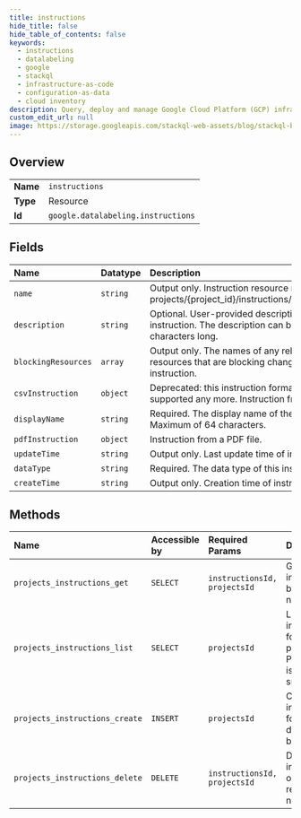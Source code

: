 ```yaml
---
title: instructions
hide_title: false
hide_table_of_contents: false
keywords:
  - instructions
  - datalabeling
  - google    
  - stackql
  - infrastructure-as-code
  - configuration-as-data
  - cloud inventory
description: Query, deploy and manage Google Cloud Platform (GCP) infrastructure and resources using SQL
custom_edit_url: null
image: https://storage.googleapis.com/stackql-web-assets/blog/stackql-blog-post-featured-image.png
---
```

  
    

## Overview
<table><tbody>
<tr><td><b>Name</b></td><td><code>instructions</code></td></tr>
<tr><td><b>Type</b></td><td>Resource</td></tr>
<tr><td><b>Id</b></td><td><code>google.datalabeling.instructions</code></td></tr>
</tbody></table>

## Fields
| Name | Datatype | Description |
|:-----|:---------|:------------|
| `name` | `string` | Output only. Instruction resource name, format: projects/{project_id}/instructions/{instruction_id} |
| `description` | `string` | Optional. User-provided description of the instruction. The description can be up to 10000 characters long. |
| `blockingResources` | `array` | Output only. The names of any related resources that are blocking changes to the instruction. |
| `csvInstruction` | `object` | Deprecated: this instruction format is not supported any more. Instruction from a CSV file. |
| `displayName` | `string` | Required. The display name of the instruction. Maximum of 64 characters. |
| `pdfInstruction` | `object` | Instruction from a PDF file. |
| `updateTime` | `string` | Output only. Last update time of instruction. |
| `dataType` | `string` | Required. The data type of this instruction. |
| `createTime` | `string` | Output only. Creation time of instruction. |
## Methods
| Name | Accessible by | Required Params | Description |
|:-----|:--------------|:----------------|:------------|
| `projects_instructions_get` | `SELECT` | `instructionsId, projectsId` | Gets an instruction by resource name. |
| `projects_instructions_list` | `SELECT` | `projectsId` | Lists instructions for a project. Pagination is supported. |
| `projects_instructions_create` | `INSERT` | `projectsId` | Creates an instruction for how data should be labeled. |
| `projects_instructions_delete` | `DELETE` | `instructionsId, projectsId` | Deletes an instruction object by resource name. |
